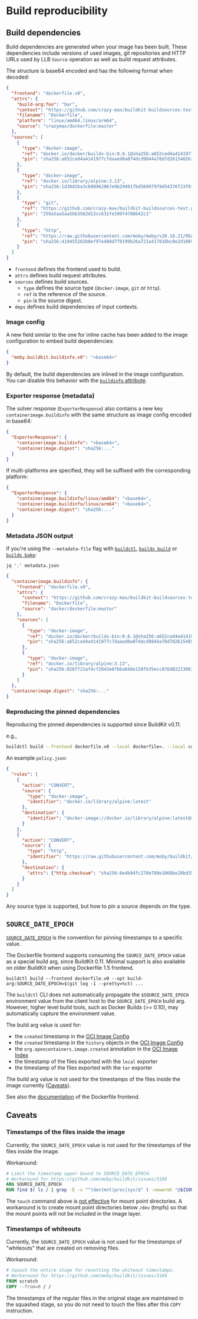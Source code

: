 # Build reproducibility

## Build dependencies

Build dependencies are generated when your image has been built. These
dependencies include versions of used images, git repositories and HTTP URLs
used by LLB `Source` operation as well as build request attributes.

The structure is base64 encoded and has the following format when decoded:

```json
{
  "frontend": "dockerfile.v0",
  "attrs": {
    "build-arg:foo": "bar",
    "context": "https://github.com/crazy-max/buildkit-buildsources-test.git#master",
    "filename": "Dockerfile",
    "platform": "linux/amd64,linux/arm64",
    "source": "crazymax/dockerfile:master"
  },
  "sources": [
    {
      "type": "docker-image",
      "ref": "docker.io/docker/buildx-bin:0.6.1@sha256:a652ced4a4141977c7daaed0a074dcd9844a78d7d2615465b12f433ae6dd29f0",
      "pin": "sha256:a652ced4a4141977c7daaed0a074dcd9844a78d7d2615465b12f433ae6dd29f0"
    },
    {
      "type": "docker-image",
      "ref": "docker.io/library/alpine:3.13",
      "pin": "sha256:1d30d1ba3cb90962067e9b29491fbd56997979d54376f23f01448b5c5cd8b462"
    },
    {
      "type": "git",
      "ref": "https://github.com/crazy-max/buildkit-buildsources-test.git#master",
      "pin": "259a5aa5aa5bb3562d12cc631fe399f4788642c1"
    },
    {
      "type": "http",
      "ref": "https://raw.githubusercontent.com/moby/moby/v20.10.21/README.md",
      "pin": "sha256:419455202b0ef97e480d7f8199b26a721a417818bc0e2d106975f74323f25e6c"
    }
  ]
}
```

* `frontend` defines the frontend used to build.
* `attrs` defines build request attributes.
* `sources` defines build sources.
  * `type` defines the source type (`docker-image`, `git` or `http`).
  * `ref` is the reference of the source.
  * `pin` is the source digest.
* `deps` defines build dependencies of input contexts.

### Image config

A new field similar to the one for inline cache has been added to the image
configuration to embed build dependencies:

```json
{
  "moby.buildkit.buildinfo.v0": "<base64>"
}
```

By default, the build dependencies are inlined in the image configuration. You
can disable this behavior with the [`buildinfo` attribute](../README.md#imageregistry).

### Exporter response (metadata)

The solver response (`ExporterResponse`) also contains a new key
`containerimage.buildinfo` with the same structure as image config encoded in
base64:

```json
{
  "ExporterResponse": {
    "containerimage.buildinfo": "<base64>",
    "containerimage.digest": "sha256:..."
  }
}
```

If multi-platforms are specified, they will be suffixed with the corresponding
platform:

```json
{
  "ExporterResponse": {
    "containerimage.buildinfo/linux/amd64": "<base64>",
    "containerimage.buildinfo/linux/arm64": "<base64>",
    "containerimage.digest": "sha256:..."
  }
}
```

### Metadata JSON output

If you're using the `--metadata-file` flag with [`buildctl`](../README.md#metadata),
[`buildx build`](https://github.com/docker/buildx/blob/master/docs/reference/buildx_build.md)
or [`buildx bake`](https://github.com/docker/buildx/blob/master/docs/reference/buildx_bake.md):

```shell
jq '.' metadata.json
```
```json
{
  "containerimage.buildinfo": {
    "frontend": "dockerfile.v0",
    "attrs": {
      "context": "https://github.com/crazy-max/buildkit-buildsources-test.git#master",
      "filename": "Dockerfile",
      "source": "docker/dockerfile:master"
    },
    "sources": [
      {
        "type": "docker-image",
        "ref": "docker.io/docker/buildx-bin:0.6.1@sha256:a652ced4a4141977c7daaed0a074dcd9844a78d7d2615465b12f433ae6dd29f0",
        "pin": "sha256:a652ced4a4141977c7daaed0a074dcd9844a78d7d2615465b12f433ae6dd29f0"
      },
      {
        "type": "docker-image",
        "ref": "docker.io/library/alpine:3.13",
        "pin": "sha256:026f721af4cf2843e07bba648e158fb35ecc876d822130633cc49f707f0fc88c"
      }
    ]
  },
  "containerimage.digest": "sha256:..."
}
```

### Reproducing the pinned dependencies

Reproducing the pinned dependencies is supported since BuildKit v0.11.

e.g.,
```bash
buildctl build --frontend dockerfile.v0 --local dockerfile=. --local context=. --source-policy-file policy.json
```

An example `policy.json`:
```json
{
  "rules": [
    {
      "action": "CONVERT",
      "source": {
        "type": "docker-image",
        "identifier": "docker.io/library/alpine:latest"
      },
      "destination": {
        "identifier": "docker-image://docker.io/library/alpine:latest@sha256:4edbd2beb5f78b1014028f4fbb99f3237d9561100b6881aabbf5acce2c4f9454"
      }
    },
    {
      "action": "CONVERT",
      "source": {
        "type": "http",
        "identifier": "https://raw.githubusercontent.com/moby/buildkit/v0.10.1/README.md"
      },
      "destination": {
        "attrs": {"http.checksum": "sha256:6e4b94fc270e708e1068be28bd3551dc6917a4fc5a61293d51bb36e6b75c4b53"}
      }
    }
  ]
}
```

Any source type is supported, but how to pin a source depends on the type.

## `SOURCE_DATE_EPOCH`
[`SOURCE_DATE_EPOCH`](https://reproducible-builds.org/docs/source-date-epoch/) is the convention for pinning timestamps to a specific value.

The Dockerfile frontend supports consuming the `SOURCE_DATE_EPOCH` value as a special build arg, since BuildKit 0.11.
Minimal support is also available on older BuildKit when using Dockerfile 1.5 frontend.

```console
buildctl build --frontend dockerfile.v0 --opt build-arg:SOURCE_DATE_EPOCH=$(git log -1 --pretty=%ct) ...
```

The `buildctl` CLI does not automatically propagate the `$SOURCE_DATE_EPOCH` environment value from the client host to the `SOURCE_DATE_EPOCH` build arg.
However, higher level build tools, such as Docker Buildx (>= 0.10), may automatically capture the environment value.

The build arg value is used for:
- the `created` timestamp in the [OCI Image Config](https://github.com/opencontainers/image-spec/blob/main/config.md#properties)
- the `created` timestamp in the `history` objects in the [OCI Image Config](https://github.com/opencontainers/image-spec/blob/main/config.md#properties)
- the `org.opencontainers.image.created` annotation in the [OCI Image Index](https://github.com/opencontainers/image-spec/blob/main/annotations.md#pre-defined-annotation-keys)
- the timestamp of the files exported with the `local` exporter
- the timestamp of the files exported with the `tar` exporter

The build arg value is not used for the timestamps of the files inside the image currently ([Caveats](#caveats)).

See also the [documentation](/frontend/dockerfile/docs/reference.md#buildkit-built-in-build-args) of the Dockerfile frontend.

## Caveats
### Timestamps of the files inside the image
Currently, the `SOURCE_DATE_EPOCH` value is not used for the timestamps of the files inside the image.

Workaround:
```dockerfile
# Limit the timestamp upper bound to SOURCE_DATE_EPOCH.
# Workaround for https://github.com/moby/buildkit/issues/3180
ARG SOURCE_DATE_EPOCH
RUN find $( ls / | grep -E -v "^(dev|mnt|proc|sys)$" ) -newermt "@${SOURCE_DATE_EPOCH}" -writable -xdev | xargs touch --date="@${SOURCE_DATE_EPOCH}" --no-dereference
```

The `touch` command above is [not effective](https://github.com/moby/buildkit/issues/3309) for mount point directories.
A workaround is to create mount point directories below `/dev` (tmpfs) so that the mount points will not be included in the image layer.

### Timestamps of whiteouts
Currently, the `SOURCE_DATE_EPOCH` value is not used for the timestamps of "whiteouts" that are created on removing files.

Workaround:
```dockerfile
# Squash the entire stage for resetting the whiteout timestamps.
# Workaround for https://github.com/moby/buildkit/issues/3168
FROM scratch
COPY --from=0 / /
```

The timestamps of the regular files in the original stage are maintained in the squashed stage, so you do not need to touch the files after this `COPY` instruction.
